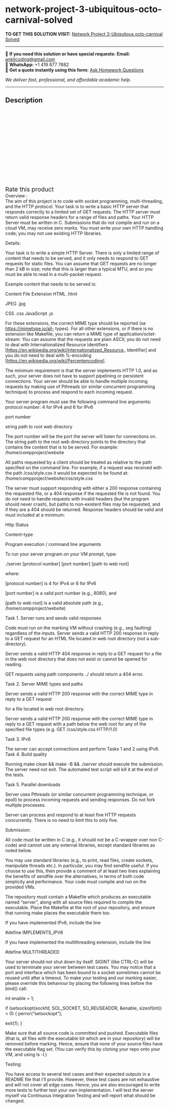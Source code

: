 # network-project-3-ubiquitous-octo-carnival-solved
**TO GET THIS SOLUTION VISIT:** [Network Project 3-Ubiquitous octo-carnival Solved](https://www.ankitcodinghub.com/product/network-project-3-ubiquitous-octo-carnival-solved/)


---

📩 **If you need this solution or have special requests:** **Email:** ankitcoding@gmail.com  
📱 **WhatsApp:** +1 419 877 7882  
📄 **Get a quote instantly using this form:** [Ask Homework Questions](https://www.ankitcodinghub.com/services/ask-homework-questions/)

*We deliver fast, professional, and affordable academic help.*

---

<h2>Description</h2>



<div class="kk-star-ratings kksr-auto kksr-align-center kksr-valign-top" data-payload="{&quot;align&quot;:&quot;center&quot;,&quot;id&quot;:&quot;96227&quot;,&quot;slug&quot;:&quot;default&quot;,&quot;valign&quot;:&quot;top&quot;,&quot;ignore&quot;:&quot;&quot;,&quot;reference&quot;:&quot;auto&quot;,&quot;class&quot;:&quot;&quot;,&quot;count&quot;:&quot;0&quot;,&quot;legendonly&quot;:&quot;&quot;,&quot;readonly&quot;:&quot;&quot;,&quot;score&quot;:&quot;0&quot;,&quot;starsonly&quot;:&quot;&quot;,&quot;best&quot;:&quot;5&quot;,&quot;gap&quot;:&quot;4&quot;,&quot;greet&quot;:&quot;Rate this product&quot;,&quot;legend&quot;:&quot;0\/5 - (0 votes)&quot;,&quot;size&quot;:&quot;24&quot;,&quot;title&quot;:&quot;Network Project 3-Ubiquitous octo-carnival Solved&quot;,&quot;width&quot;:&quot;0&quot;,&quot;_legend&quot;:&quot;{score}\/{best} - ({count} {votes})&quot;,&quot;font_factor&quot;:&quot;1.25&quot;}">

<div class="kksr-stars">

<div class="kksr-stars-inactive">
            <div class="kksr-star" data-star="1" style="padding-right: 4px">


<div class="kksr-icon" style="width: 24px; height: 24px;"></div>
        </div>
            <div class="kksr-star" data-star="2" style="padding-right: 4px">


<div class="kksr-icon" style="width: 24px; height: 24px;"></div>
        </div>
            <div class="kksr-star" data-star="3" style="padding-right: 4px">


<div class="kksr-icon" style="width: 24px; height: 24px;"></div>
        </div>
            <div class="kksr-star" data-star="4" style="padding-right: 4px">


<div class="kksr-icon" style="width: 24px; height: 24px;"></div>
        </div>
            <div class="kksr-star" data-star="5" style="padding-right: 4px">


<div class="kksr-icon" style="width: 24px; height: 24px;"></div>
        </div>
    </div>

<div class="kksr-stars-active" style="width: 0px;">
            <div class="kksr-star" style="padding-right: 4px">


<div class="kksr-icon" style="width: 24px; height: 24px;"></div>
        </div>
            <div class="kksr-star" style="padding-right: 4px">


<div class="kksr-icon" style="width: 24px; height: 24px;"></div>
        </div>
            <div class="kksr-star" style="padding-right: 4px">


<div class="kksr-icon" style="width: 24px; height: 24px;"></div>
        </div>
            <div class="kksr-star" style="padding-right: 4px">


<div class="kksr-icon" style="width: 24px; height: 24px;"></div>
        </div>
            <div class="kksr-star" style="padding-right: 4px">


<div class="kksr-icon" style="width: 24px; height: 24px;"></div>
        </div>
    </div>
</div>


<div class="kksr-legend" style="font-size: 19.2px;">
            <span class="kksr-muted">Rate this product</span>
    </div>
    </div>
<div class="page" title="Page 1">
<div class="layoutArea">
<div class="column">
Overview :

</div>
</div>
<div class="layoutArea">
<div class="column">
The aim of this project is to code with socket programming, multi-threading, and the HTTP protocol. Your task is to write a basic HTTP server that responds correctly to a limited set of GET requests. The HTTP server must return valid response headers for a range of files and paths. Your HTTP Server must be written in C. Submissions that do not compile and run on a cloud VM, may receive zero marks. You must write your own HTTP handling code; you may not use existing HTTP libraries.

Details:

Your task is to write a simple HTTP Server. There is only a limited range of content that needs to be served, and it only needs to respond to GET requests for static files. You can assume that GET requests are no longer than 2 kB in size; note that this is larger than a typical MTU, and so you must be able to read in a multi-packet request.

Example content that needs to be served is:

Content File Extension HTML .html

JPEG .jpg

CSS .css JavaScript .js

For these extensions, the correct MIME type should be reported (se https://mimetype.io/all- types). For all other extensions, or if there is no extension like Makefile, you can return a MIME type of application/octet-stream. You can assume that the requests are plain ASCII; you do not need to deal with Internationalized Resource Identifiers [https://en.wikipedia.org/wiki/Internationalized_Resource_ Identifier] and you do not need to deal with %-encoding [https://en.wikipedia.org/wiki/Percentencoding].

The minimum requirement is that the server implements HTTP 1.0, and as such, your server does not have to support pipelining or persistent connections. Your server should be able to handle multiple incoming requests by making use of Pthreads (or similar concurrent programming technique) to process and respond to each incoming request.

Your server program must use the following command line arguments: protocol number: 4 for IPv4 and 6 for IPv6

port number

string path to root web directory

The port number will be the port the server will listen for connections on. The string path to the root web directory points to the directory that contains the content that is to be served. For example: /home/compproject/website

</div>
</div>
</div>
<div class="page" title="Page 2">
<div class="layoutArea">
<div class="column">
All paths requested by a client should be treated as relative to the path specified on the command line. For example, if a request was received with the path /css/style.css it would be expected to be found at: /home/compproject/website/css/style.css

The server must support responding with either a 200 response containing the requested file, or a 404 response if the requested file is not found. You do not need to handle requests with invalid headers (but the program should never crash), but paths to non-existent files may be requested, and if they are a 404 should be returned. Response headers should be valid and must included at a minimum:

Http Status

Content-type

Program execution / command line arguments

To run your server program on your VM prompt, type:

./server [protocol number] [port number] [path to web root]

where:

[protocol number] is 4 for IPv4 or 6 for IPv6

[port number] is a valid port number (e.g., 8080), and

[path to web root] is a valid absolute path (e.g., /home/compproject/website)

Task 1. Server runs and sends valid responses

Code must run on the marking VM without crashing (e.g., seg faulting) regardless of the inputs. Server sends a valid HTTP 200 response in reply to a GET request for an HTML file located in web root directory (not a sub-directory).

Server sends a valid HTTP 404 response in reply to a GET request for a file in the web root directory that does not exist or cannot be opened for reading.

GET requests using path components ../ should return a 404 error.

Task 2. Server MIME types and paths

Server sends a valid HTTP 200 response with the correct MIME type in reply to a GET request

for a file located in web root directory.

Server sends a valid HTTP 200 response with the correct MIME type in reply to a GET request with a path below the web root for any of the specified file types (e.g. GET /css/style.css HTTP/1.0)

Task 3. IPv6

The server can accept connections and perform Tasks 1 and 2 using IPv6. Task 4. Build quality

</div>
</div>
</div>
<div class="page" title="Page 3">
<div class="layoutArea">
<div class="column">
Running make clean &amp;&amp; make -B &amp;&amp; ./server should execute the submission. The server need not exit. The automated test script will kill it at the end of the tests.

Task 5. Parallel downloads

Server uses Pthreads (or similar concurrent programming technique, or epoll) to process incoming requests and sending responses. Do not fork multiple processes.

Server can process and respond to at least five HTTP requests concurrently. There is no need to limit this to only five.

Submission:

All code must be written in C (e.g., it should not be a C-wrapper over non C-code) and cannot use any external libraries, except standard libraries as noted below.

You may use standard libraries (e.g., to print, read files, create sockets, manipulate threads etc.). In particular, you may find sendfile useful. If you choose to use this, then provide a comment of at least two lines explaining the benefits of sendfile over the alternatives, in terms of both code simplicity and performance. Your code must compile and run on the provided VMs.

The repository must contain a Makefile which produces an executable named “server”, along with all source files required to compile the executable. Place the Makefile at the root of your repository, and ensure that running make places the executable there too.

If you have implemented IPv6, include the line

#define IMPLEMENTS_IPV6

If you have implemented the multithreading extension, include the line

#define MULTITHREADED

Your server should not shut down by itself. SIGINT (like CTRL-C) will be used to terminate your server between test cases. You may notice that a port and interface which has been bound to a socket sometimes cannot be reused until after a timeout. To make your testing and our marking easier, please override this behaviour by placing the following lines before the bind() call:

int enable = 1;

if (setsockopt(sockfd, SOL_SOCKET, SO_REUSEADDR, &amp;enable, sizeof(int)) &lt; 0) { perror(“setsockopt”);

exit(1); }

Make sure that all source code is committed and pushed. Executable files (that is, all files with the executable bit which are in your repository) will be removed before marking. Hence, ensure that none of your source files have the executable flag set. (You can verify this by cloning your repo onto your VM, and using ls -l.)

Testing:

You have access to several test cases and their expected outputs in a README file that I’ll provide. However, these test cases are not exhaustive and will not cover all edge cases. Hence, you are also encouraged to write more tests to further test your own implementation. I will test the server myself via Continuous Integration Testing and will report what should be changed.

</div>
</div>
</div>
